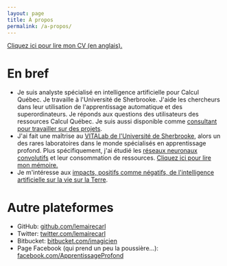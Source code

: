 ```yaml
---
layout: page
title: À propos
permalink: /a-propos/
---
```


[Cliquez ici pour lire mon CV (en anglais).](https://github.com/lemairecarl/lemairecarl.github.io/raw/master/assets/Lemaire_Carl_CV.pdf)

# En bref

* Je suis analyste spécialisé en intelligence artificielle pour Calcul Québec. Je travaille à l'Université de Sherbrooke. J'aide les chercheurs dans leur utilisation de l'apprentissage automatique et des superordinateurs. Je réponds aux questions des utilisateurs des ressources Calcul Québec. Je suis aussi disponible comme [consultant pour travailler sur des projets](https://ia.ccs.usherbrooke.ca/).
* J'ai fait une maîtrise au [VITALab de l'Université de Sherbrooke](http://vital.dinf.usherbrooke.ca), alors un des rares laboratoires dans le monde spécialisés en apprentissage profond. Plus spécifiquement, j'ai étudié les [réseaux neuronaux convolutifs](https://fr.wikipedia.org/wiki/Réseau_neuronal_convolutif) et leur consommation de ressources. [Cliquez ici pour lire mon mémoire.](http://hdl.handle.net/11143/14661)
* Je m'intéresse aux [impacts, positifs comme négatifs, de l'intelligence artificielle sur la vie sur la Terre](https://futureoflife.org/background/benefits-risks-of-artificial-intelligence/).

# Autre plateformes

* GitHub: <a href="http://github.com/lemairecarl">github.com/lemairecarl</a><br>
* Twitter: <a href="https://twitter.com/lemairecarl">twitter.com/lemairecarl</a>
* Bitbucket: <a href="http://bitbucket.com/imagicien">bitbucket.com/imagicien</a>
* Page Facebook (qui prend un peu la poussière...): <a href="https://www.facebook.com/ApprentissageProfond/">facebook.com/ApprentissageProfond</a><br>
